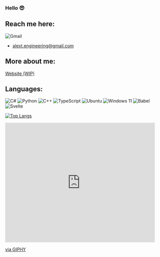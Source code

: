 ### Hello 😎

## Reach me here:

![Gmail](https://img.shields.io/badge/Gmail-D14836?style=for-the-badge&logo=gmail&logoColor=white)

* alext.engineering@gmail.com

## More about me:

[Website (WIP)](https://ampersand-alexander.github.io)

## Languages:

![C#](https://img.shields.io/badge/c%23-%23239120.svg?style=for-the-badge&logo=csharp&logoColor=white)
![Python](https://img.shields.io/badge/python-3670A0?style=for-the-badge&logo=python&logoColor=ffdd54)
![C++](https://img.shields.io/badge/c++-%2300599C.svg?style=for-the-badge&logo=c%2B%2B&logoColor=white)
![TypeScript](https://img.shields.io/badge/typescript-%23007ACC.svg?style=for-the-badge&logo=typescript&logoColor=white)
![Ubuntu](https://img.shields.io/badge/Ubuntu-E95420?style=for-the-badge&logo=ubuntu&logoColor=white)
![Windows 11](https://img.shields.io/badge/Windows%2011-%230079d5.svg?style=for-the-badge&logo=Windows%2011&logoColor=white)
![Babel](https://img.shields.io/badge/Babel-F9DC3e?style=for-the-badge&logo=babel&logoColor=black)
![Svelte](https://img.shields.io/badge/SvelteKit-FF3E00?style=for-the-badge&logo=Svelte&logoColor=white)

[![Top Langs](https://github-readme-stats.vercel.app/api/top-langs/?username=Ampersand-Alexander&langs_count=10&layout=compact&theme=radical)](https://github.com/Ampersand-Alexander/github-readme-stats)

<iframe src="https://giphy.com/embed/OkoScrMcY324r1j1HZ" width="480" height="384" frameBorder="0" class="giphy-embed" allowFullScreen></iframe><p><a href="https://giphy.com/stickers/dance-8bit-pixeljeff-OkoScrMcY324r1j1HZ">via GIPHY</a></p>
